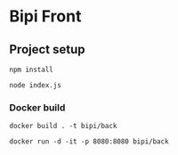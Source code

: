 # Bipi Front

## Project setup
```
npm install
```
```
node index.js
```
### Docker build
```
docker build . -t bipi/back
```

```
docker run -d -it -p 8080:8080 bipi/back
```